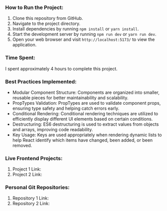 ### How to Run the Project:

1. Clone this repository from GitHub.
2. Navigate to the project directory.
3. Install dependencies by running `npm install` or `yarn install`.
4. Start the development server by running `npm run dev` or `yarn run dev`.
5. Open your web browser and visit `http://localhost:5173/` to view the application.

### Time Spent:

I spent approximately 4 hours to complete this project.

### Best Practices Implemented:

- Modular Component Structure: Components are organized into smaller, reusable pieces for better maintainability and scalability.
- PropTypes Validation: PropTypes are used to validate component props, ensuring type safety and helping catch errors early.
- Conditional Rendering: Conditional rendering techniques are utilized to efficiently display different UI elements based on certain conditions.
- Destructuring: ES6 destructuring is used to extract values from objects and arrays, improving code readability.
- Key Usage: Keys are used appropriately when rendering dynamic lists to help React identify which items have changed, been added, or been removed.

### Live Frontend Projects:

1. Project 1 Link: 
2. Project 2 Link: 

### Personal Git Repositories:

1. Repository 1 Link: 
2. Repository 2 Link: 